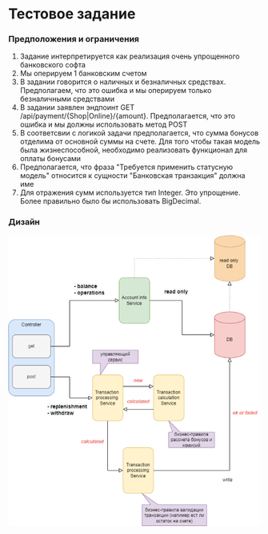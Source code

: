 # Тестовое задание 

### Предположения и ограничения
1) Задание интерпретируется как реализация очень упрощенного банковского софта
2) Мы оперируем 1 банковским счетом
3) В задании говорится о наличных и безналичных средствах. Предполагаем, что это ошибка и мы оперируем только безналичными средствами
4) В задании заявлен эндпоинт GET /api/payment/{Shop|Online}/{amount}. Предполагается, что это ошибка и мы должны использовать метод POST
5) В соответсвии с логикой задачи предполагается, что сумма бонусов отделима от основной суммы на счете. Для того чтобы такая модель была жизнеспособной, необходимо реализовать функционал для оплаты бонусами
6) Предполагается, что фраза "Требуется применить статусную модель" относится к сущности "Банковская транзакция" должна име  
7) Для отражения сумм используется тип Integer. Это упрощение. Более правильно было бы использовать BigDecimal.

### Дизайн

![design.png](src%2Fdocs%2Fdesign.png)